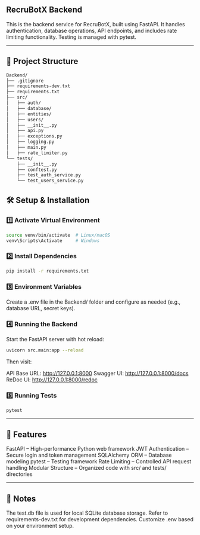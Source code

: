 ## RecruBotX Backend
This is the backend service for RecruBotX, built using FastAPI. It handles authentication, database operations, API endpoints, and includes rate limiting functionality. Testing is managed with pytest.

---

## 📂 Project Structure

```bash
Backend/
├── .gitignore
├── requirements-dev.txt
├── requirements.txt
├── src/
│   ├── auth/
│   ├── database/
│   ├── entities/
│   ├── users/
│   ├── __init__.py
│   ├── api.py
│   ├── exceptions.py
│   ├── logging.py
│   ├── main.py
│   ├── rate_limiter.py
└── tests/
    ├── __init__.py
    ├── conftest.py
    ├── test_auth_service.py
    └── test_users_service.py
```

## 🛠️ Setup & Installation
### 1️⃣ Activate Virtual Environment
```bash
source venv/bin/activate  # Linux/macOS
venv\Scripts\Activate     # Windows
```

### 2️⃣ Install Dependencies
```bash
pip install -r requirements.txt
```

### 3️⃣ Environment Variables
Create a .env file in the Backend/ folder and configure as needed (e.g., database URL, secret keys).
### 4️⃣ Running the Backend
Start the FastAPI server with hot reload:
```bash
uvicorn src.main:app --reload
```

Then visit:

API Base URL: http://127.0.0.1:8000
Swagger UI: http://127.0.0.1:8000/docs
ReDoc UI: http://127.0.0.1:8000/redoc

### 5️⃣ Running Tests
```bash
pytest
```

---

## 🚀 Features

FastAPI – High-performance Python web framework
JWT Authentication – Secure login and token management
SQLAlchemy ORM – Database modeling
pytest – Testing framework
Rate Limiting – Controlled API request handling
Modular Structure – Organized code with src/ and tests/ directories

---

## 🧪 Notes

The test.db file is used for local SQLite database storage.
Refer to requirements-dev.txt for development dependencies.
Customize .env based on your environment setup.
